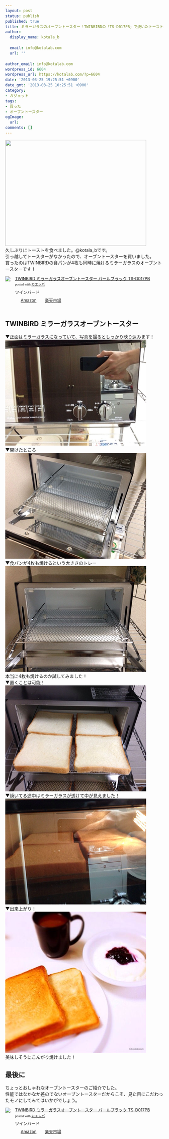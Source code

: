 ```yaml
---
layout: post
status: publish
published: true
title: ミラーガラスのオーブントースター！TWINBIRDの「TS-D017PB」で焼いたトーストがこんがり焼けて美味しかった！
author:
  display_name: kotala_b

  email: info@kotalab.com
  url: ''

author_email: info@kotalab.com
wordpress_id: 6604
wordpress_url: https://kotalab.com/?p=6604
date: '2013-03-25 19:25:51 +0900'
date_gmt: '2013-03-25 10:25:51 +0900'
category:
- ガジェット
tags:
- 買った
- オーブントースター
ogImage:
  url:
comments: []
---
```

<p><img alt="" src="/wp-content/uploads/slooProImg_20130325192549.jpg" width="448" height="336" /><br />
久しぶりにトーストを食べました。@kotala_bです。<br />
引っ越してトースターがなかったので、オーブントースターを買いました。<br />
買ったのはTWINBIRDの食パンが4枚も同時に焼けるミラーガラスのオーブントースターです！</p>
<div class="kaerebalink-box" style="text-align:left;padding-bottom:20px;font-size:small;/zoom: 1;overflow: hidden;">
<div class="kaerebalink-image" style="float:left;margin:0 15px 10px 0;"><a href="https://www.amazon.co.jp/exec/obidos/ASIN/B001AK1XFU/same-22/ref=nosim/" rel="nofollow" target="_blank"><img src="https://images-fe.ssl-images-amazon.com/images/I/41JncKfyJvL._SL160_.jpg" style="border: none;" /></a></div>
<div class="kaerebalink-info" style="line-height:120%;/zoom: 1;overflow: hidden;">
<div class="kaerebalink-name" style="margin-bottom:10px;line-height:120%"><a href="https://www.amazon.co.jp/exec/obidos/ASIN/B001AK1XFU/same-22/ref=nosim/" rel="nofollow" target="_blank">TWINBIRD ミラーガラスオーブントースター パールブラック TS-D017PB</a>
<div class="kaerebalink-powered-date" style="font-size:8pt;margin-top:5px;font-family:verdana;line-height:120%">posted with <a href="https://kaereba.com" target="_blank">カエレバ</a></div>
</div>
<div class="kaerebalink-detail" style="margin-bottom:5px;"> ツインバード     </div>
<div class="kaerebalink-link1" style="margin-top:10px;">
<div class="shoplinkamazon" style="display:inline;margin-right:5px;background: url('https://img.yomereba.com/tam_k_01.gif') 0 0 no-repeat;padding: 2px 0 2px 18px;white-space: nowrap;"><a href="https://www.amazon.co.jp/gp/search?keywords=TS-D017PB&__mk_ja_JP=%83J%83%5E%83J%83i&tag=same-22" rel="nofollow" target="_blank" title="アマゾン" >Amazon</a></div>
<div class="shoplinkrakuten" style="display:inline;margin-right:5px;background: url('https://img.yomereba.com/tam_k_01.gif') 0 -50px no-repeat;padding: 2px 0 2px 18px;white-space: nowrap;"><a href="https://hb.afl.rakuten.co.jp/hgc/0fac4537.dbf8529f.0fac4538.a4466d9e/?pc=http%3A%2F%2Fsearch.rakuten.co.jp%2Fsearch%2Fmall%2FTS-D017PB%2F-%2Ff.1-p.1-s.1-sf.0-st.A-v.2%3Fx%3D0%26scid%3Daf_ich_link_urltxt%26m%3Dhttp%3A%2F%2Fm.rakuten.co.jp%2F" rel="nofollow" target="_blank" title="楽天市場" >楽天市場</a></div>
</div>
</div>
<div class="booklink-footer" style="clear: left"></div>
</div>
<!--more-->
<h2>TWINBIRD ミラーガラスオーブントースター</h2>
<p>▼正面はミラーガラスになっていて、写真を撮るとしっかり映り込みます！<br />
<img alt="" src="/wp-content/uploads/slooProImg_20130325192547.jpg" width="448" height="336" /><br />
▼開けたところ<br />
<img alt="" src="/wp-content/uploads/slooProImg_20130325192545.jpg" width="448" height="336" /><br />
▼食パンが4枚も焼けるという大きさのトレー<br />
<img alt="" src="/wp-content/uploads/slooProImg_20130325192543.jpg" width="448" height="336" /><br />
本当に4枚も焼けるのか試してみました！<br />
▼置くことは可能！<br />
<img alt="" src="/wp-content/uploads/slooProImg_20130325192541.jpg" width="448" height="336" /><br />
▼焼いてる途中はミラーガラスが透けて中が見えました！<br />
<img alt="" src="/wp-content/uploads/slooProImg_20130325192538.jpg" width="448" height="336" /><br />
▼出来上がり！<br />
<img alt="" src="/wp-content/uploads/slooProImg_20130325192540.jpg" width="448" height="448" /><br />
美味しそうにこんがり焼けました！</p>
<h2>最後に</h2>
<p>ちょっとおしゃれなオーブントースターのご紹介でした。<br />
性能ではなかなか差のでないオーブントースターだからこそ、見た目にこだわったモノにしてみてはいかがでしょう。</p>
<div class="kaerebalink-box" style="text-align:left;padding-bottom:20px;font-size:small;/zoom: 1;overflow: hidden;">
<div class="kaerebalink-image" style="float:left;margin:0 15px 10px 0;"><a href="https://www.amazon.co.jp/exec/obidos/ASIN/B001AK1XFU/same-22/ref=nosim/" rel="nofollow" target="_blank"><img src="https://images-fe.ssl-images-amazon.com/images/I/41JncKfyJvL._SL160_.jpg" style="border: none;" /></a></div>
<div class="kaerebalink-info" style="line-height:120%;/zoom: 1;overflow: hidden;">
<div class="kaerebalink-name" style="margin-bottom:10px;line-height:120%"><a href="https://www.amazon.co.jp/exec/obidos/ASIN/B001AK1XFU/same-22/ref=nosim/" rel="nofollow" target="_blank">TWINBIRD ミラーガラスオーブントースター パールブラック TS-D017PB</a>
<div class="kaerebalink-powered-date" style="font-size:8pt;margin-top:5px;font-family:verdana;line-height:120%">posted with <a href="https://kaereba.com" target="_blank">カエレバ</a></div>
</div>
<div class="kaerebalink-detail" style="margin-bottom:5px;"> ツインバード     </div>
<div class="kaerebalink-link1" style="margin-top:10px;">
<div class="shoplinkamazon" style="display:inline;margin-right:5px;background: url('https://img.yomereba.com/tam_k_01.gif') 0 0 no-repeat;padding: 2px 0 2px 18px;white-space: nowrap;"><a href="https://www.amazon.co.jp/gp/search?keywords=TS-D017PB&__mk_ja_JP=%83J%83%5E%83J%83i&tag=same-22" rel="nofollow" target="_blank" title="アマゾン" >Amazon</a></div>
<div class="shoplinkrakuten" style="display:inline;margin-right:5px;background: url('https://img.yomereba.com/tam_k_01.gif') 0 -50px no-repeat;padding: 2px 0 2px 18px;white-space: nowrap;"><a href="https://hb.afl.rakuten.co.jp/hgc/0fac4537.dbf8529f.0fac4538.a4466d9e/?pc=http%3A%2F%2Fsearch.rakuten.co.jp%2Fsearch%2Fmall%2FTS-D017PB%2F-%2Ff.1-p.1-s.1-sf.0-st.A-v.2%3Fx%3D0%26scid%3Daf_ich_link_urltxt%26m%3Dhttp%3A%2F%2Fm.rakuten.co.jp%2F" rel="nofollow" target="_blank" title="楽天市場" >楽天市場</a></div>
</div>
</div>
<div class="booklink-footer" style="clear: left"></div>
</div>
